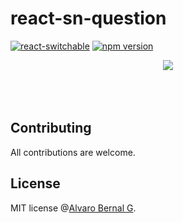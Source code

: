 # react-sn-question

[![react-switchable](https://travis-ci.org/AlvaroBernalG/react-sn-question.svg?branch=master
)](https://badge.fury.io/js/react-sn-question)
[![npm
version](https://badge.fury.io/js/react-sn-question.svg)](https://badge.fury.io/js/react-sn-question)


<p align="center">
  <img src="https://lab.alvarobg.com/react-sw-question/assets/question.gif"/>
  <br><br>
  <br><br>
</p>


## Contributing

All contributions are welcome.

## License

MIT license @[Alvaro Bernal G](https://alvarobg.com).

